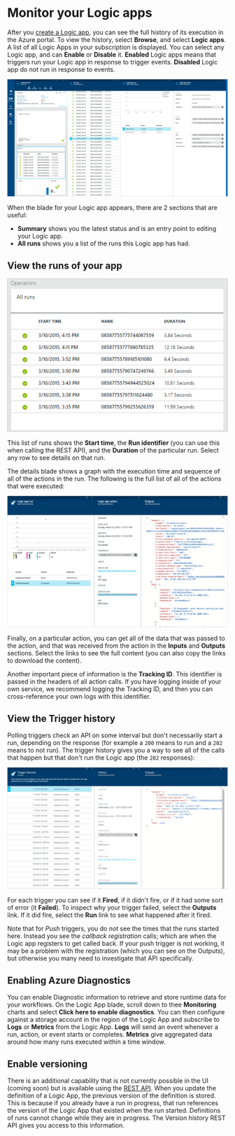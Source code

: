 <properties 
	pageTitle="Monitor your Logic apps in Azure App Service | Microsoft Azure" 
	description="How to see what your Logic apps have done" 
	authors="stepsic-microsoft-com" 
	manager="erikre" 
	editor="" 
	services="app-service\logic" 
	documentationCenter=""/>

<tags
	ms.service="app-service-logic"
	ms.workload="integration"
	ms.tgt_pltfrm="na"
	ms.devlang="na"
	ms.topic="article"
	ms.date="05/31/2016"
	ms.author="stepsic"/>

# Monitor your Logic apps

After you [create a Logic app](app-service-logic-create-a-logic-app.md), you can see the full history of its execution in the Azure portal. To view the history, select **Browse**, and select **Logic apps**. A list of all Logic Apps in your subscription is displayed. You can select any Logic app, and can **Enable** or **Disable** it. **Enabled** Logic apps means that triggers run your Logic app in response to trigger events. **Disabled** Logic app do not run in response to events.

![Overview](./media/app-service-logic-monitor-your-logic-apps/overview.png)

When the blade for your Logic app appears, there are 2 sections that are useful:

- **Summary** shows you the latest status and is an entry point to editing your Logic app.
- **All runs** shows you a list of the runs this Logic app has had.

## View the runs of your app

![All Runs](./media/app-service-logic-monitor-your-logic-apps/allruns.png)

This list of runs shows the **Start time**, the **Run identifier** (you can use this when calling the REST API), and the **Duration** of the particular run. Select any row to see details on that run.

The details blade shows a graph with the execution time and sequence of all of the actions in the run. The following is the full list of all of the actions that were executed:  

![Run and Actions](./media/app-service-logic-monitor-your-logic-apps/runandaction.png)

Finally, on a particular action, you can get all of the data that was passed to the action, and that was received from the action in the **Inputs** and **Outputs** sections. Select the links to see the full content (you can also copy the links to download the content). 

Another important piece of information is the **Tracking ID**. This identifier is passed in the headers of all action calls. If you have logging inside of your own service, we recommend logging the Tracking ID, and then you can cross-reference your own logs with this identifier.

## View the Trigger history 

Polling triggers check an API on some interval but don't necessarily start a run, depending on the response (for example a `200` means to run and a `202` means to not run). The trigger history gives you a way to see all of the calls that happen but that don't run the Logic app (the `202` responses):  

![Trigger History](./media/app-service-logic-monitor-your-logic-apps/triggerhistory.png)

For each trigger you can see if it **Fired**, if it didn't fire, or if it had some sort of error (it **Failed**). To inspect why your trigger failed, select the **Outputs** link. If it did fire, select the **Run** link to see what happened after it fired.

Note that for *Push* triggers, you do *not* see the times that the runs started here. Instead you see the *callback registration* calls; which are when the Logic app registers to get called back. If your push trigger is not working, it may be a problem with the registration (which you can see on the Outputs), but otherwise you many need to investigate that API specifically.

## Enabling Azure Diagnostics

You can enable Diagnostic information to retrieve and store runtime data for your workflows.  On the Logic App blade, scroll down to thee **Monitoring** charts and select **Click here to enable diagnostics**.  You can then configure against a storage account in the region of the Logic App and subscribe to **Logs** or **Metrics** from the Logic App.  **Logs** will send an event whenever a run, action, or event starts or completes.  **Metrics** give aggregated data around how many runs executed within a time window.   

## Enable versioning

There is an additional capability that is not currently possible in the UI (coming soon) but is available using the [REST API](https://msdn.microsoft.com/library/azure/mt643788.aspx). When you update the definition of a Logic App, the previous version of the definition is stored. This is because if you already have a run in progress, that run references the version of the Logic App that existed when the run started. Definitions of runs cannot change while they are in progress. The Version history REST API gives you access to this information.  

